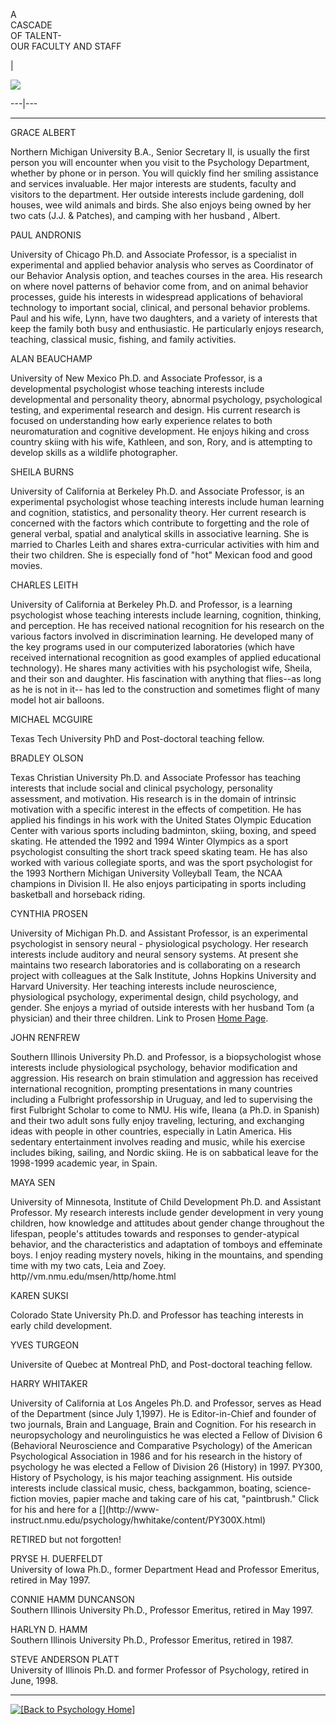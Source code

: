 A  
CASCADE  
OF TALENT-  
OUR FACULTY AND STAFF

|

![](falls.gif)  
  
---|---  
  
* * *

GRACE ALBERT

Northern Michigan University B.A., Senior Secretary II, is usually the first
person you will encounter when you visit to the Psychology Department, whether
by phone or in person. You will quickly find her smiling assistance and
services invaluable. Her major interests are students, faculty and visitors to
the department. Her outside interests include gardening, doll houses, wee wild
animals and birds. She also enjoys being owned by her two cats (J.J. &
Patches), and camping with her husband , Albert.





PAUL ANDRONIS

University of Chicago Ph.D. and Associate Professor, is a specialist in
experimental and applied behavior analysis who serves as Coordinator of our
Behavior Analysis option, and teaches courses in the area. His research on
where novel patterns of behavior come from, and on animal behavior processes,
guide his interests in widespread applications of behavioral technology to
important social, clinical, and personal behavior problems. Paul and his wife,
Lynn, have two daughters, and a variety of interests that keep the family both
busy and enthusiastic. He particularly enjoys research, teaching, classical
music, fishing, and family activities. [<home page>](Andronishome.htm)  





ALAN BEAUCHAMP

University of New Mexico Ph.D. and Associate Professor, is a developmental
psychologist whose teaching interests include developmental and personality
theory, abnormal psychology, psychological testing, and experimental research
and design. His current research is focused on understanding how early
experience relates to both neuromaturation and cognitive development. He
enjoys hiking and cross country skiing with his wife, Kathleen, and son, Rory,
and is attempting to develop skills as a wildlife photographer.  





SHEILA BURNS

University of California at Berkeley Ph.D. and Associate Professor, is an
experimental psychologist whose teaching interests include human learning and
cognition, statistics, and personality theory. Her current research is
concerned with the factors which contribute to forgetting and the role of
general verbal, spatial and analytical skills in associative learning. She is
married to Charles Leith and shares extra-curricular activities with him and
their two children. She is especially fond of "hot" Mexican food and good
movies.  





CHARLES LEITH

University of California at Berkeley Ph.D. and Professor, is a learning
psychologist whose teaching interests include learning, cognition, thinking,
and perception. He has received national recognition for his research on the
various factors involved in discrimination learning. He developed many of the
key programs used in our computerized laboratories (which have received
international recognition as good examples of applied educational technology).
He shares many activities with his psychologist wife, Sheila, and their son
and daughter. His fascination with anything that flies--as long as he is not
in it-- has led to the construction and sometimes flight of many model hot air
balloons.



 MICHAEL MCGUIRE

Texas Tech University PhD and Post-doctoral teaching fellow.



BRADLEY OLSON

Texas Christian University Ph.D. and Associate Professor has teaching
interests that include social and clinical psychology, personality assessment,
and motivation. His research is in the domain of intrinsic motivation with a
specific interest in the effects of competition. He has applied his findings
in his work with the United States Olympic Education Center with various
sports including badminton, skiing, boxing, and speed skating. He attended the
1992 and 1994 Winter Olympics as a sport psychologist consulting the short
track speed skating team. He has also worked with various collegiate sports,
and was the sport psychologist for the 1993 Northern Michigan University
Volleyball Team, the NCAA champions in Division II. He also enjoys
participating in sports including basketball and horseback riding. [<home
page>](olsonhome.htm)





CYNTHIA PROSEN

University of Michigan Ph.D. and Assistant Professor, is an experimental
psychologist in sensory neural - physiological psychology. Her research
interests include auditory and neural sensory systems. At present she
maintains two research laboratories and is collaborating on a research project
with colleagues at the Salk Institute, Johns Hopkins University and Harvard
University. Her teaching interests include neuroscience, physiological
psychology, experimental design, child psychology, and gender. She enjoys a
myriad of outside interests with her husband Tom (a physician) and their three
children. Link to Prosen [Home
Page](http://vm.nmu.edu/CPROSEN:HTTP/HOME.HTML).  



JOHN RENFREW

Southern Illinois University Ph.D. and Professor, is a biopsychologist whose
interests include physiological psychology, behavior modification and
aggression. His research on brain stimulation and aggression has received
international recognition, prompting presentations in many countries including
a Fulbright professorship in Uruguay, and led to supervising the first
Fulbright Scholar to come to NMU. His wife, Ileana (a Ph.D. in Spanish) and
their two adult sons fully enjoy traveling, lecturing, and exchanging ideas
with people in other countries, especially in Latin America. His sedentary
entertainment involves reading and music, while his exercise includes biking,
sailing, and Nordic skiing. He is on sabbatical leave for the 1998-1999
academic year, in Spain.



MAYA SEN



University of Minnesota, Institute of Child Development Ph.D. and Assistant
Professor. My research interests include gender development in very young
children, how knowledge and attitudes about gender change throughout the
lifespan, people's attitudes towards and responses to gender-atypical
behavior, and the characteristics and adaptation of tomboys and effeminate
boys. I enjoy reading mystery novels, hiking in the mountains, and spending
time with my two cats, Leia and Zoey. http//vm.nmu.edu/msen/http/home.html





KAREN SUKSI

Colorado State University Ph.D. and Professor has teaching interests in early
child development.



YVES TURGEON

Universite of Quebec at Montreal PhD, and Post-doctoral teaching fellow.



HARRY WHITAKER

University of California at Los Angeles Ph.D. and Professor, serves as Head of
the Department (since July 1,1997). He is Editor-in-Chief and founder of two
journals, Brain and Language, Brain and Cognition. For his research in
neuropsychology and neurolinguistics he was elected a Fellow of Division 6
(Behavioral Neuroscience and Comparative Psychology) of the American
Psychological Association in 1986 and for his research in the history of
psychology he was elected a Fellow of Division 26 (History) in 1997\. PY300,
History of Psychology, is his major teaching assignment. His outside interests
include classical music, chess, backgammon, boating, science-fiction movies,
papier mache and taking care of his cat, "paintbrush." Click for his [<Home
Page>](WHIT.HTM) and here for a [<Link to History of Psychology
Laboratory>](http://www-
instruct.nmu.edu/psychology/hwhitake/content/PY300X.html)





RETIRED but not forgotten!

  
PRYSE H. DUERFELDT  
University of Iowa Ph.D., former Department Head and Professor Emeritus,
retired in May 1997.  
  
CONNIE HAMM DUNCANSON  
Southern Illinois University Ph.D., Professor Emeritus, retired in May 1997.  
  
HARLYN D. HAMM  
Southern Illinois University Ph.D., Professor Emeritus, retired in 1987.  
  
STEVE ANDERSON PLATT  
University of Illinois Ph.D. and former Professor of Psychology, retired in
June, 1998.  

* * *

[![\[Back to Psychology Home\]](go-home.gif)](PSYCHHM.HTM)

